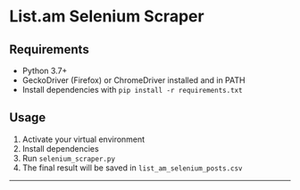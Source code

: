 # List.am Selenium Scraper

## Requirements

- Python 3.7+  
- GeckoDriver (Firefox) or ChromeDriver installed and in PATH  
- Install dependencies with `pip install -r requirements.txt`

## Usage

1. Activate your virtual environment  
2. Install dependencies  
3. Run `selenium_scraper.py`  
4. The final result will be saved in `list_am_selenium_posts.csv`

---
